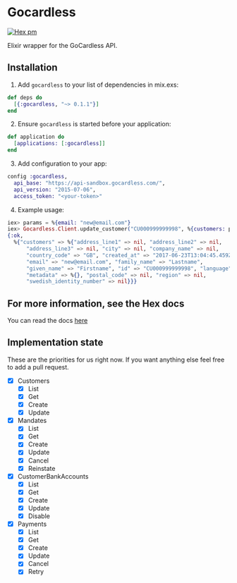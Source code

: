 # Gocardless

[![Hex pm](http://img.shields.io/hexpm/v/gocardless.svg?style=flat)](https://hex.pm/packages/gocardless)

Elixir wrapper for the GoCardless API.

## Installation

1. Add `gocardless` to your list of dependencies in mix.exs:

```elixir
def deps do
  [{:gocardless, "~> 0.1.1"}]
end
```

2. Ensure `gocardless` is started before your application:

```elixir
def application do
  [applications: [:gocardless]]
end
```

3. Add configuration to your app:

```elixir
config :gocardless,
  api_base: "https://api-sandbox.gocardless.com/",
  api_version: "2015-07-06",
  access_token: "<your-token>"
```

4. Example usage:

```elixir
iex> params = %{email: "new@email.com"}
iex> Gocardless.Client.update_customer("CU000999999998", %{customers: params})
{:ok,
  %{"customers" => %{"address_line1" => nil, "address_line2" => nil,
      "address_line3" => nil, "city" => nil, "company_name" => nil,
      "country_code" => "GB", "created_at" => "2017-06-23T13:04:45.459Z",
      "email" => "new@email.com", "family_name" => "Lastname",
      "given_name" => "Firstname", "id" => "CU000999999998", "language" => "en",
      "metadata" => %{}, "postal_code" => nil, "region" => nil,
      "swedish_identity_number" => nil}}}
```

## For more information, see the Hex docs

You can read the docs [here](https://hexdocs.pm/gocardless)

## Implementation state

These are the priorities for us right now. If you want anything else feel free to add a pull request.

- [x] Customers
  - [x] List
  - [x] Get
  - [x] Create
  - [x] Update
- [x] Mandates
  - [x] List
  - [x] Get
  - [x] Create
  - [x] Update
  - [x] Cancel
  - [x] Reinstate
- [x] CustomerBankAccounts
  - [x] List
  - [x] Get
  - [x] Create
  - [x] Update
  - [x] Disable
- [x] Payments
  - [x] List
  - [x] Get
  - [x] Create
  - [x] Update
  - [x] Cancel
  - [x] Retry
